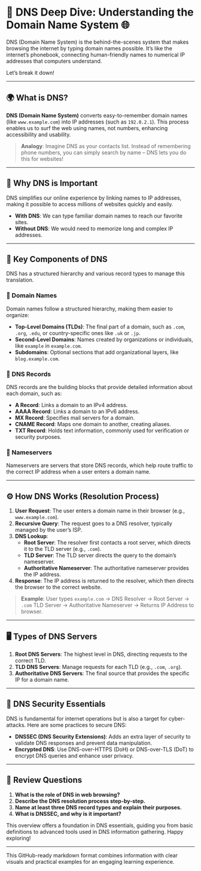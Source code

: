 # 🧠 DNS Deep Dive: Understanding the Domain Name System 🌐

DNS (Domain Name System) is the behind-the-scenes system that makes browsing the internet by typing domain names possible. It’s like the internet’s phonebook, connecting human-friendly names to numerical IP addresses that computers understand.

Let’s break it down!

---

## 🌍 What is DNS?

**DNS (Domain Name System)** converts easy-to-remember domain names (like `www.example.com`) into IP addresses (such as `192.0.2.1`). This process enables us to surf the web using names, not numbers, enhancing accessibility and usability.

> **Analogy**: Imagine DNS as your contacts list. Instead of remembering phone numbers, you can simply search by name – DNS lets you do this for websites!

---

## 🚀 Why DNS is Important

DNS simplifies our online experience by linking names to IP addresses, making it possible to access millions of websites quickly and easily.

- **With DNS**: We can type familiar domain names to reach our favorite sites.
- **Without DNS**: We would need to memorize long and complex IP addresses.

---

## 🧩 Key Components of DNS

DNS has a structured hierarchy and various record types to manage this translation.

### 📌 Domain Names
Domain names follow a structured hierarchy, making them easier to organize:

- **Top-Level Domains (TLDs)**: The final part of a domain, such as `.com`, `.org`, `.edu`, or country-specific ones like `.uk` or `.jp`.
- **Second-Level Domains**: Names created by organizations or individuals, like `example` in `example.com`.
- **Subdomains**: Optional sections that add organizational layers, like `blog.example.com`.

### 📌 DNS Records
DNS records are the building blocks that provide detailed information about each domain, such as:

- **A Record**: Links a domain to an IPv4 address.
- **AAAA Record**: Links a domain to an IPv6 address.
- **MX Record**: Specifies mail servers for a domain.
- **CNAME Record**: Maps one domain to another, creating aliases.
- **TXT Record**: Holds text information, commonly used for verification or security purposes.

### 📌 Nameservers
Nameservers are servers that store DNS records, which help route traffic to the correct IP address when a user enters a domain name.

---

## ⚙️ How DNS Works (Resolution Process)

1. **User Request**: The user enters a domain name in their browser (e.g., `www.example.com`).
2. **Recursive Query**: The request goes to a DNS resolver, typically managed by the user’s ISP.
3. **DNS Lookup**:
   - **Root Server**: The resolver first contacts a root server, which directs it to the TLD server (e.g., `.com`).
   - **TLD Server**: The TLD server directs the query to the domain’s nameserver.
   - **Authoritative Nameserver**: The authoritative nameserver provides the IP address.
4. **Response**: The IP address is returned to the resolver, which then directs the browser to the correct website.

> **Example**: User types `example.com` → DNS Resolver → Root Server → `.com` TLD Server → Authoritative Nameserver → Returns IP Address to browser.

---

## 🖥 Types of DNS Servers

1. **Root DNS Servers**: The highest level in DNS, directing requests to the correct TLD.
2. **TLD DNS Servers**: Manage requests for each TLD (e.g., `.com`, `.org`).
3. **Authoritative DNS Servers**: The final source that provides the specific IP for a domain name.

---

## 🔐 DNS Security Essentials

DNS is fundamental for internet operations but is also a target for cyber-attacks. Here are some practices to secure DNS:

- **DNSSEC (DNS Security Extensions)**: Adds an extra layer of security to validate DNS responses and prevent data manipulation.
- **Encrypted DNS**: Use DNS-over-HTTPS (DoH) or DNS-over-TLS (DoT) to encrypt DNS queries and enhance user privacy.

---

## 📝 Review Questions

1. **What is the role of DNS in web browsing?**
2. **Describe the DNS resolution process step-by-step.**
3. **Name at least three DNS record types and explain their purposes.**
4. **What is DNSSEC, and why is it important?**

This overview offers a foundation in DNS essentials, guiding you from basic definitions to advanced tools used in DNS information gathering. Happy exploring! 

--- 

This GitHub-ready markdown format combines information with clear visuals and practical examples for an engaging learning experience.
